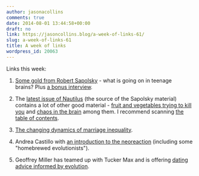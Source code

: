 ```yaml
---
author: jasonacollins
comments: true
date: 2014-08-01 13:44:58+00:00
draft: no
link: https://jasoncollins.blog/a-week-of-links-61/
slug: a-week-of-links-61
title: A week of links
wordpress_id: 20063
---
```


Links this week:






	
  1. [Some gold from Robert Sapolsky](http://nautil.us/issue/15/turbulence/dude-wheres-my-frontal-cortex) - what is going on in teenage brains? Plus [a bonus interview](http://nautil.us/issue/15/turbulence/ingenious-robert-sapolsky).

	
  2. The [latest issue of Nautilus](http://nautil.us/issue/15/turbulence) (the source of the Sapolsky material) contains a lot of other good material - [fruit and vegetables trying to kill you](http://nautil.us/issue/15/turbulence/fruits-and-vegetables-are-trying-to-kill-you) and [chaos in the brain](http://nautil.us/issue/15/turbulence/your-brain-is-on-the-brink-of-chaos) among them. I recommend scanning [the table of contents](http://nautil.us/issue/15/turbulence).

	
  3. [The changing dynamics of marriage inequality](http://mobile.nytimes.com/2014/07/27/opinion/sunday/the-new-instability.html).

	
  4. Andrea Castillo with [an introduction to the neoreaction](http://theumlaut.com/2014/07/29/a-gentle-introduction-to-neoreaction-for-libertarians/) (including some "homebrewed evolutionists").

	
  5. Geoffrey Miller has teamed up with Tucker Max and is offering [dating advice informed by evolution](http://www.thematinggrounds.com/).


